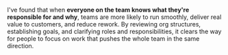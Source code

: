 I've found that when **everyone on the team knows what they're responsible for and why**, teams are more likely to run smoothly, deliver real value to customers, and reduce rework. By reviewing org structures, establishing goals, and clarifying roles and responsibilities, it clears the way for people to focus on work that pushes the whole team in the same direction.